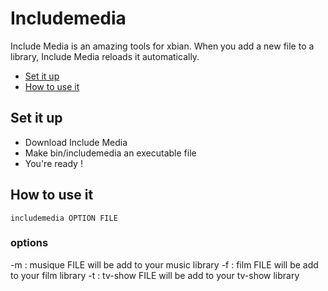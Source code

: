 # Includemedia

Include Media is an amazing tools for xbian. When you add a new file to a library, Include Media reloads it automatically.

* [Set it up](#set-it-up)
* [How to use it](#how-to-use-it)

## Set it up

* Download Include Media
* Make bin/includemedia an executable file
* You're ready !

## How to use it

```
includemedia OPTION FILE
```

### options
  -m : musique
    FILE will be add to your music library
  -f : film
    FILE will be add to your film library
  -t : tv-show
    FILE will be add to your tv-show library

